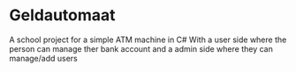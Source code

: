 # Geldautomaat

A school project for a simple ATM machine in C# With a user side where the person can manage ther bank account and a admin side where they can manage/add users
